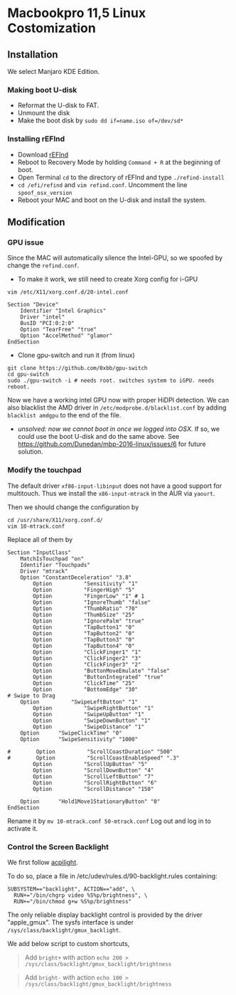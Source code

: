 # Macbookpro 11,5 Linux Costomization
## Installation
We select Manjaro KDE Edition. 
### Making boot U-disk
* Reformat the U-disk to FAT.
* Unmount the disk
* Make the boot disk by `sudo dd if=name.iso of=/dev/sd*`

### Installing rEFInd
* Download [rEFInd](http://www.rodsbooks.com/refind/getting.html) 
* Reboot to Recovery Mode by holding `Command + R` at the beginning of boot.
* Open Terminal `cd` to the directory of rEFInd and type `./refind-install`
* `cd /efi/refind` and `vim refind.conf`. Uncomment the line `spoof_osx_version`
* Reboot your MAC and boot on the U-disk and install the system.
## Modification
### GPU issue
Since the MAC will automatically silence the Intel-GPU, so we spoofed by change the `refind.conf`. 

* To make it work, we still need to create Xorg config for i-GPU

`vim /etc/X11/xorg.conf.d/20-intel.conf`
~~~
Section "Device"
	Identifier "Intel Graphics"
	Driver "intel"
	BusID "PCI:0:2:0"
	Option "TearFree" "true"
	Option "AccelMethod" "glamor"
EndSection
~~~
* Clone gpu-switch and run it (from linux)
~~~
git clone https://github.com/0xbb/gpu-switch
cd gpu-switch
sudo ./gpu-switch -i # needs root. switches system to iGPU. needs reboot.
~~~

Now we have a working intel GPU now with proper HiDPI detection. We can also blacklist the AMD driver in `/etc/modprobe.d/blacklist.conf` by adding `blacklist amdgpu` to the end of the file.

* *unsolved: now we cannot boot in once we logged into OSX.* If so, we could use the boot U-disk and do the same above. See https://github.com/Dunedan/mbp-2016-linux/issues/6 for future solution.

### Modify the touchpad
The default driver `xf86-input-libinput` does not have a good support for multitouch. Thus we install the `x86-input-mtrack` in the AUR via `yaourt`.

Then we should change the configuration by
~~~
cd /usr/share/X11/xorg.conf.d/
vim 10-mtrack.conf	
~~~
Replace all of them by 
~~~
Section "InputClass"
    MatchIsTouchpad "on"
    Identifier "Touchpads"
    Driver "mtrack"
    Option "ConstantDeceleration" "3.8"
        Option          "Sensitivity" "1"
        Option          "FingerHigh" "5"
        Option          "FingerLow" "1" # 1
        Option          "IgnoreThumb" "false"
        Option          "ThumbRatio" "70"
        Option          "ThumbSize" "25"
        Option          "IgnorePalm" "true"
        Option          "TapButton1" "0"
        Option          "TapButton2" "0"
        Option          "TapButton3" "0"
        Option          "TapButton4" "0"
        Option          "ClickFinger1" "1"
        Option          "ClickFinger2" "3"
        Option          "ClickFinger3" "2"
        Option          "ButtonMoveEmulate" "false"
        Option          "ButtonIntegrated" "true"
        Option          "ClickTime" "25"
        Option          "BottomEdge" "30"
# Swipe to Drag
	Option          "SwipeLeftButton" "1"
        Option          "SwipeRightButton" "1"
        Option          "SwipeUpButton" "1"
        Option          "SwipeDownButton" "1"
        Option          "SwipeDistance" "1"
	Option		"SwipeClickTime" "0"
	Option		"SwipeSensitivity" "1000"

#        Option          "ScrollCoastDuration" "500"
#        Option          "ScrollCoastEnableSpeed" ".3"
        Option          "ScrollUpButton" "5"
        Option          "ScrollDownButton" "4"
        Option          "ScrollLeftButton" "7"
        Option          "ScrollRightButton" "6"
        Option          "ScrollDistance" "150"

	Option 		"Hold1Move1StationaryButton" "0"
EndSection
~~~
Rename it by `mv 10-mtrack.conf 50-mtrack.conf`
Log out and log in to activate it.

### Control the Screen Backlight
We first follow [acpilight](https://github.com/wavexx/acpilight/).

To do so, place a file in /etc/udev/rules.d/90-backlight.rules containing:
~~~
SUBSYSTEM=="backlight", ACTION=="add", \
  RUN+="/bin/chgrp video %S%p/brightness", \
  RUN+="/bin/chmod g+w %S%p/brightness"
~~~

The only reliable display backlight control is provided by the driver "apple_gmux". The sysfs interface is under `/sys/class/backlight/gmux_backlight`.

We add below script to custom shortcuts,

> Add `bright+` with action `echo 200 >  /sys/class/backlight/gmux_backlight/brightness`

> Add `bright-` with action `echo 100 >  /sys/class/backlight/gmux_backlight/brightness`
